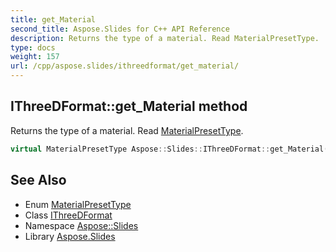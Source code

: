 ```yaml
---
title: get_Material
second_title: Aspose.Slides for C++ API Reference
description: Returns the type of a material. Read MaterialPresetType.
type: docs
weight: 157
url: /cpp/aspose.slides/ithreedformat/get_material/
---
```

## IThreeDFormat::get_Material method


Returns the type of a material. Read [MaterialPresetType](../../materialpresettype/).

```cpp
virtual MaterialPresetType Aspose::Slides::IThreeDFormat::get_Material()=0
```

## See Also

* Enum [MaterialPresetType](../../materialpresettype/)
* Class [IThreeDFormat](../)
* Namespace [Aspose::Slides](../../)
* Library [Aspose.Slides](../../../)
